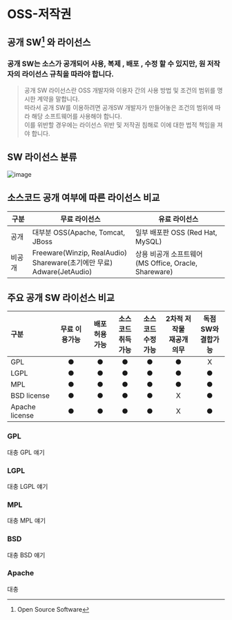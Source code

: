 # OSS-저작권

## 공개 SW[^1] 와 라이선스
### 공개 SW는 소스가 공개되어 사용, 복제 , 배포 , 수정 할 수 있지만, 원 저작자의 라이선스 규칙을 따라야 합니다.
> 공개 SW 라이선스란 OSS 개발자와 이용자 간의 사용 방법 및 조건의 범위를 명시한 계약을 말합니다.  
> 따라서 공개 SW를 이용하려면 공개SW 개발자가 만들어놓은 조건의 범위에 따라 해당 소프트웨어를 사용해야 합니다.  
> 이를 위반할 경우에는 라이선스 위반 및 저작권 침해로 이에 대한 법적 책임을 져야 합니다.

## SW 라이선스 분류
![image](https://user-images.githubusercontent.com/110793635/202849234-05d79696-15f9-4106-8cda-35931d0988c6.png)

## 소스코드 공개 여부에 따른 라이선스 비교
|구분|무료 라이선스|유료 라이선스|
|------|---|---|
|공개|대부분 OSS(Apache, Tomcat, JBoss|일부 배포판 OSS (Red Hat, MySQL)|
|비공개|Freeware(Winzip, RealAudio)<br>Shareware(초기에만 무료)<br>Adware(JetAudio)|상용 비공개 소프트웨어<br>(MS Office, Oracle, Shareware)|

## 주요 공개 SW 라이선스 비교
|구분|무료 이용가능|배포<br>허용가능|소스코드<br>취득가능|소스코드<br>수정가능|2차적 저작물<br>재공개 의무|독점SW와<br>결합가능|
|:----|:------------:|:-----------:|:----------------:|:----------------:|:---------------------:|:----------------:|
|GPL|●|●|●|●|●|X|
|LGPL|●|●|●|●|●|●|
|MPL|●|●|●|●|●|●|
|BSD license|●|●|●|●|X|●|
|Apache license|●|●|●|●|X|●|

### GPL
대충 GPL 얘기

### LGPL
대충 LGPL 얘기

### MPL
대충 MPL 얘기

### BSD
대충 BSD 얘기

### Apache
대충 

[^1]: Open Source Software
